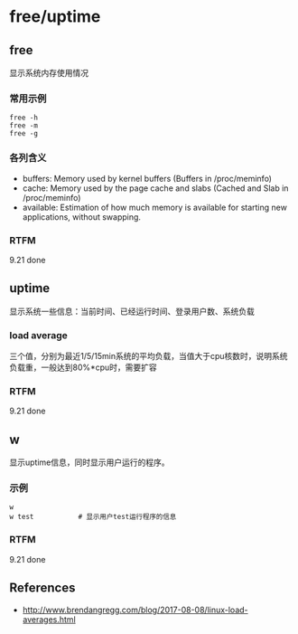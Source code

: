
# free/uptime 

## free

显示系统内存使用情况

### 常用示例

```text
free -h
free -m
free -g
```

### 各列含义

- buffers: Memory used by kernel buffers (Buffers in /proc/meminfo)
- cache: Memory used by the page cache and slabs (Cached and Slab in /proc/meminfo)
- available: Estimation of how much memory is available for starting new applications, without swapping.

### RTFM

9.21 done

## uptime

显示系统一些信息：当前时间、已经运行时间、登录用户数、系统负载

### load average 

三个值，分别为最近1/5/15min系统的平均负载，当值大于cpu核数时，说明系统负载重，一般达到80%*cpu时，需要扩容

### RTFM

9.21 done

## w

显示uptime信息，同时显示用户运行的程序。

### 示例

```text
w
w test           # 显示用户test运行程序的信息
```

### RTFM

9.21 done

## References

- http://www.brendangregg.com/blog/2017-08-08/linux-load-averages.html

